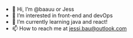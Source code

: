- 👋 Hi, I’m @baauu or Jess
- 👀 I’m interested in front-end and devOps
- 🌱 I’m currently learning java and react! 
- 📫 How to reach me at jessi.bau@outlook.com

<!---
baauu/baauu is a ✨ special ✨ repository because its `README.md` (this file) appears on your GitHub profile.
You can click the Preview link to take a look at your changes.
--->
